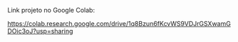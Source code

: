 Link projeto no Google Colab:

https://colab.research.google.com/drive/1q8Bzun6fKcvWS9VDJrGSXwamGDOic3oJ?usp=sharing
